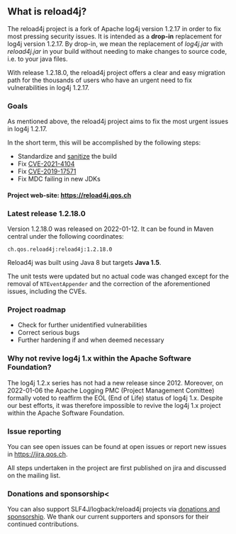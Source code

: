 

## What is reload4j?

The reload4j project is a fork of Apache log4j version 1.2.17 in order 
to fix most pressing security issues. It is intended as a 
__drop-in__ replacement for log4j version 1.2.17. By drop-in, we mean 
the replacement of  _log4j.jar_ with _reload4j.jar_ in your build without 
needing to make changes to source code, i.e. to your java files.

With release 1.2.18.0, the reload4j project offers a clear and
easy migration path for the thousands of users who have an 
urgent need to fix vulnerabilities in log4j 1.2.17.

### Goals

As mentioned above, the reload4j project aims to fix the 
most urgent issues in log4j 1.2.17.

In the short term, this will be accomplished by the following steps:

* Standardize and [sanitize](https://jira.qos.ch/browse/REL-1) the build
* Fix [CVE-2021-4104](https://cve.report/CVE-2021-4104)
* Fix [CVE-2019-17571](https://cve.report/CVE-2019-17571)
* Fix MDC failing in new JDKs

#### Project web-site: https://reload4j.qos.ch

### Latest release 1.2.18.0

Version 1.2.18.0 was released on 2022-01-12. It can be found in Maven central 
under the following coordinates:

`ch.qos.reload4j:reload4j:1.2.18.0`

Reload4j was built using Java 8 but targets __Java 1.5__.

The unit tests were updated but no actual code was changed except 
for the removal of `NTEventAppender` and the correction of the 
aforementioned issues, including the CVEs.

### Project roadmap

* Check for further unidentified vulnerabilities
* Correct serious bugs
* Further hardening if and when deemed necessary

### Why not revive log4j 1.x within the Apache Software Foundation?

The log4j 1.2.x series has not had a new release since 2012. Moreover, 
on 2022-01-06 the Apache Logging PMC (Project Management Comittee) formally 
voted to reaffirm the EOL (End of Life) status of log4j 1.x. Despite our best efforts, 
it was therefore impossible to revive the log4j 1.x project within the 
Apache Software Foundation.

### Issue reporting

You can see open issues can be found at open issues or report new
issues in https://jira.qos.ch.

All steps undertaken in the project are first published on jira and
discussed on the mailing list.

### Donations and sponsorship<

You can also support SLF4J/logback/reload4j projects 
via [donations and sponsorship](https://github.com/sponsors/qos-ch?o=esb). 
We thank our current supporters and sponsors for their continued contributions.
